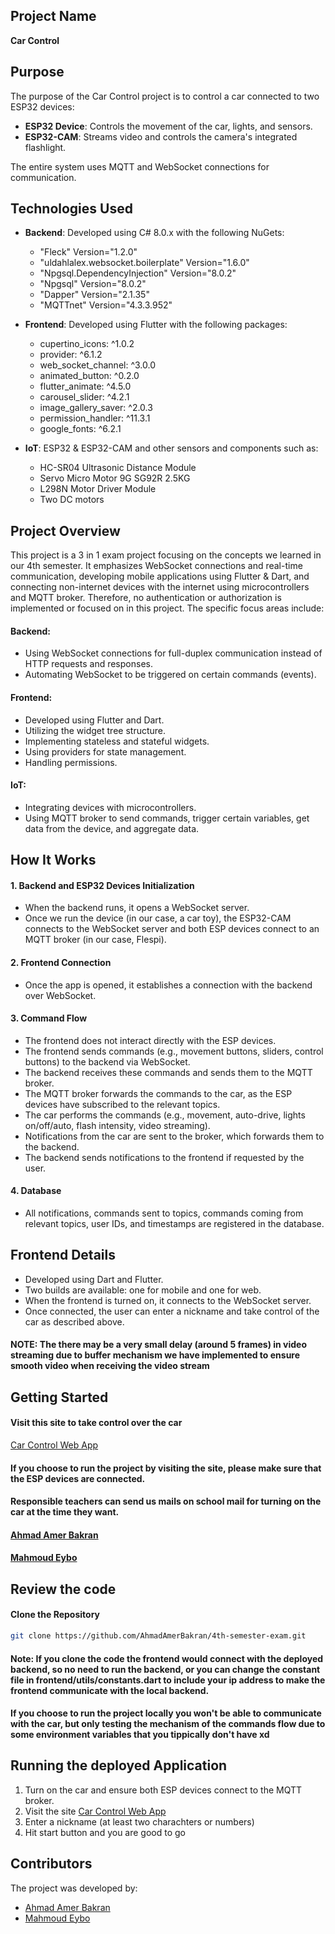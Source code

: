 ## Project Name
**Car Control**

## Purpose
The purpose of the Car Control project is to control a car connected to two ESP32 devices:

- **ESP32 Device**: Controls the movement of the car, lights, and sensors.
- **ESP32-CAM**: Streams video and controls the camera's integrated flashlight.

The entire system uses MQTT and WebSocket connections for communication.

## Technologies Used
- **Backend**: Developed using C# 8.0.x with the following NuGets:
  - "Fleck" Version="1.2.0"
  - "uldahlalex.websocket.boilerplate" Version="1.6.0"
  - "Npgsql.DependencyInjection" Version="8.0.2"
  - "Npgsql" Version="8.0.2"
  - "Dapper" Version="2.1.35"
  - "MQTTnet" Version="4.3.3.952"

- **Frontend**: Developed using Flutter with the following packages:
  - cupertino_icons: ^1.0.2
  - provider: ^6.1.2
  - web_socket_channel: ^3.0.0
  - animated_button: ^0.2.0
  - flutter_animate: ^4.5.0
  - carousel_slider: ^4.2.1
  - image_gallery_saver: ^2.0.3
  - permission_handler: ^11.3.1
  - google_fonts: ^6.2.1

- **IoT**: ESP32 & ESP32-CAM and other sensors and components such as:
  - HC-SR04 Ultrasonic Distance Module
  - Servo Micro Motor 9G SG92R 2.5KG
  - L298N Motor Driver Module
  - Two DC motors

## Project Overview
This project is a 3 in 1 exam project focusing on the concepts we learned in our 4th semester. It emphasizes WebSocket connections and real-time communication, developing mobile applications using Flutter & Dart, and connecting non-internet devices with the internet using microcontrollers and MQTT broker. Therefore, no authentication or authorization is implemented or focused on in this project. The specific focus areas include:

#### Backend:
- Using WebSocket connections for full-duplex communication instead of HTTP requests and responses.
- Automating WebSocket to be triggered on certain commands (events).

#### Frontend:
- Developed using Flutter and Dart.
- Utilizing the widget tree structure.
- Implementing stateless and stateful widgets.
- Using providers for state management.
- Handling permissions.

#### IoT:
- Integrating devices with microcontrollers.
- Using MQTT broker to send commands, trigger certain variables, get data from the device, and aggregate data.

## How It Works

#### 1. Backend and ESP32 Devices Initialization
- When the backend runs, it opens a WebSocket server.
- Once we run the device (in our case, a car toy), the ESP32-CAM connects to the WebSocket server and both ESP devices connect to an MQTT broker (in our case, Flespi).

#### 2. Frontend Connection
- Once the app is opened, it establishes a connection with the backend over WebSocket.

#### 3. Command Flow
- The frontend does not interact directly with the ESP devices.
- The frontend sends commands (e.g., movement buttons, sliders, control buttons) to the backend via WebSocket.
- The backend receives these commands and sends them to the MQTT broker.
- The MQTT broker forwards the commands to the car, as the ESP devices have subscribed to the relevant topics.
- The car performs the commands (e.g., movement, auto-drive, lights on/off/auto, flash intensity, video streaming).
- Notifications from the car are sent to the broker, which forwards them to the backend.
- The backend sends notifications to the frontend if requested by the user.

#### 4. Database
- All notifications, commands sent to topics, commands coming from relevant topics, user IDs, and timestamps are registered in the database.

## Frontend Details
- Developed using Dart and Flutter.
- Two builds are available: one for mobile and one for web.
- When the frontend is turned on, it connects to the WebSocket server.
- Once connected, the user can enter a nickname and take control of the car as described above.
#### NOTE: The there may be a very small delay (around 5 frames) in video streaming due to buffer mechanism we have implemented to ensure smooth video when receiving the video stream

## Getting Started

#### Visit this site to take control over the car
[Car Control Web App](https://car-control-5dc32.web.app/)

#### If you choose to run the project by visiting the site, please make sure that the ESP devices are connected.

#### Responsible teachers can send us mails on school mail for turning on the car at the time they want.

#### [Ahmad Amer Bakran](mailto:ahmbak01@easv365.dk)
#### [Mahmoud Eybo](mailto:maheyb01@easv365.dk)

## Review the code

#### Clone the Repository
```sh
git clone https://github.com/AhmadAmerBakran/4th-semester-exam.git
```

#### Note: If you clone the code the frontend would connect with the deployed backend, so no need to run the backend, or you can change the constant file in frontend/utils/constants.dart to include your ip address to make the frontend communicate with the local backend.

#### If you choose to run the project locally you won't be able to communicate with the car, but only testing the mechanism of the commands flow due to some environment variables that you tippically don't have xd




## Running the deployed Application
1. Turn on the car and ensure both ESP devices connect to the MQTT broker.
2. Visit the site [Car Control Web App](https://car-control-5dc32.web.app/)
3. Enter a nickname (at least two charachters or numbers)
4. Hit start button and you are good to go

## Contributors
The project was developed by:
- [Ahmad Amer Bakran](https://github.com/AhmadAmerBakran)
- [Mahmoud Eybo](https://github.com/Hozaneybo)

